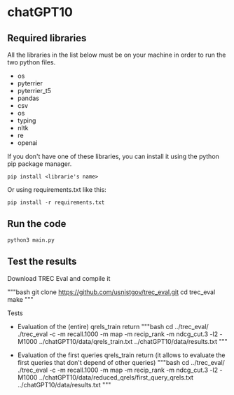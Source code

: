 # chatGPT10

## Required libraries

All the libraries in the list below must be on your machine in order to run the two python files.

- os
- pyterrier
- pyterrier_t5
- pandas
- csv
- os
- typing
- nltk
- re
- openai

If you don't have one of these libraries, you can install it using the python pip package manager.

`pip install <librarie's name>`

Or using requirements.txt like this:

`pip install -r requirements.txt`

## Run the code

`python3 main.py`

## Test the results

Download TREC Eval and compile it

"""bash
git clone https://github.com/usnistgov/trec_eval.git
cd trec_eval
make
"""

Tests

- Evaluation of the (entire) qrels_train return
"""bash
cd ../trec_eval/
./trec_eval -c -m recall.1000 -m map -m recip_rank -m ndcg_cut.3 -l2 -M1000 ../chatGPT10/data/qrels_train.txt ../chatGPT10/data/results.txt
"""

- Evaluation of the first queries qrels_train return (it allows to evaluate the first queries that don't depend of other queries)
"""bash
cd ../trec_eval/
./trec_eval -c -m recall.1000 -m map -m recip_rank -m ndcg_cut.3 -l2 -M1000 ../chatGPT10/data/reduced_qrels/first_query_qrels.txt ../chatGPT10/data/results.txt
"""
